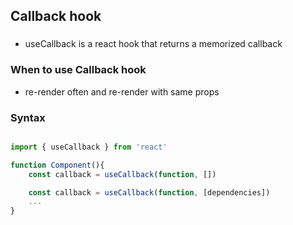 ## Callback hook
###
- useCallback is a react hook that returns a memorized callback 

###  When to use Callback hook
- re-render often and re-render with same props

### Syntax
``` jsx

import { useCallback } from 'react'

function Component(){
    const callback = useCallback(function, [])

    const callback = useCallback(function, [dependencies])
    ...
}

```